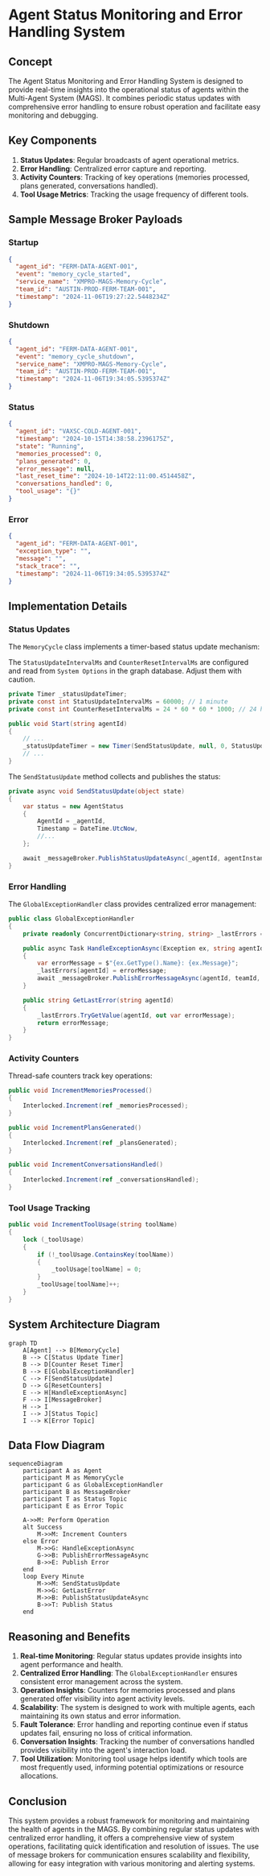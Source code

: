 # Agent Status Monitoring and Error Handling System

## Concept

The Agent Status Monitoring and Error Handling System is designed to provide real-time insights into the operational status of agents within the Multi-Agent System (MAGS). It combines periodic status updates with comprehensive error handling to ensure robust operation and facilitate easy monitoring and debugging.

## Key Components

1. **Status Updates**: Regular broadcasts of agent operational metrics.
2. **Error Handling**: Centralized error capture and reporting.
4. **Activity Counters**: Tracking of key operations (memories processed, plans generated, conversations handled).
5. **Tool Usage Metrics**: Tracking the usage frequency of different tools.

## Sample Message Broker Payloads

### Startup

```json
{
  "agent_id": "FERM-DATA-AGENT-001",
  "event": "memory_cycle_started",
  "service_name": "XMPRO-MAGS-Memory-Cycle",
  "team_id": "AUSTIN-PROD-FERM-TEAM-001",
  "timestamp": "2024-11-06T19:27:22.5448234Z"
}
```

### Shutdown

```json
{
  "agent_id": "FERM-DATA-AGENT-001",
  "event": "memory_cycle_shutdown",
  "service_name": "XMPRO-MAGS-Memory-Cycle",
  "team_id": "AUSTIN-PROD-FERM-TEAM-001",
  "timestamp": "2024-11-06T19:34:05.5395374Z"
}
```

### Status

```json
{
  "agent_id": "VAXSC-COLD-AGENT-001",
  "timestamp": "2024-10-15T14:38:58.2396175Z",
  "state": "Running",
  "memories_processed": 0,
  "plans_generated": 0,
  "error_message": null,
  "last_reset_time": "2024-10-14T22:11:00.4514458Z",
  "conversations_handled": 0,
  "tool_usage": "{}"
}
```

### Error

```json
{
  "agent_id": "FERM-DATA-AGENT-001",
  "exception_type": "",
  "message": "",
  "stack_trace": "",
  "timestamp": "2024-11-06T19:34:05.5395374Z"
}
```

## Implementation Details

### Status Updates

The `MemoryCycle` class implements a timer-based status update mechanism:

The `StatusUpdateIntervalMs` and `CounterResetIntervalMs` are configured and read from `System Options` in the graph database.  Adjust them with caution. 

```C#
private Timer _statusUpdateTimer;
private const int StatusUpdateIntervalMs = 60000; // 1 minute
private const int CounterResetIntervalMs = 24 * 60 * 60 * 1000; // 24 hours

public void Start(string agentId)
{
    // ...
    _statusUpdateTimer = new Timer(SendStatusUpdate, null, 0, StatusUpdateIntervalMs);
    // ...
}
```

The `SendStatusUpdate` method collects and publishes the status:

```C#
private async void SendStatusUpdate(object state)
{
    var status = new AgentStatus
    {
        AgentId = _agentId,
        Timestamp = DateTime.UtcNow,
		//...
    };

    await _messageBroker.PublishStatusUpdateAsync(_agentId, agentInstance.TeamId, status);
}
```
### Error Handling

The `GlobalExceptionHandler` class provides centralized error management:

```C#
public class GlobalExceptionHandler
{
    private readonly ConcurrentDictionary<string, string> _lastErrors = new ConcurrentDictionary<string, string>();

    public async Task HandleExceptionAsync(Exception ex, string agentId, string teamId)
    {
        var errorMessage = $"{ex.GetType().Name}: {ex.Message}";
        _lastErrors[agentId] = errorMessage;
        await _messageBroker.PublishErrorMessageAsync(agentId, teamId, errorMessage, ex);
    }

    public string GetLastError(string agentId)
    {
        _lastErrors.TryGetValue(agentId, out var errorMessage);
        return errorMessage;
    }
}
```

### Activity Counters

Thread-safe counters track key operations:

```C#
public void IncrementMemoriesProcessed()
{
    Interlocked.Increment(ref _memoriesProcessed);
}

public void IncrementPlansGenerated()
{
    Interlocked.Increment(ref _plansGenerated);
}

public void IncrementConversationsHandled()
{
    Interlocked.Increment(ref _conversationsHandled);
}
```
### Tool Usage Tracking

```C#
public void IncrementToolUsage(string toolName)
{
    lock (_toolUsage)
    {
        if (!_toolUsage.ContainsKey(toolName))
        {
            _toolUsage[toolName] = 0;
        }
        _toolUsage[toolName]++;
    }
}
```
## System Architecture Diagram

```mermaid
graph TD
    A[Agent] --> B[MemoryCycle]
    B --> C[Status Update Timer]
    B --> D[Counter Reset Timer]
    B --> E[GlobalExceptionHandler]
    C --> F[SendStatusUpdate]
    D --> G[ResetCounters]
    E --> H[HandleExceptionAsync]
    F --> I[MessageBroker]
    H --> I
    I --> J[Status Topic]
    I --> K[Error Topic]
```

## Data Flow Diagram

```mermaid
sequenceDiagram
    participant A as Agent
    participant M as MemoryCycle
    participant G as GlobalExceptionHandler
    participant B as MessageBroker
    participant T as Status Topic
    participant E as Error Topic

    A->>M: Perform Operation
    alt Success
        M->>M: Increment Counters
    else Error
        M->>G: HandleExceptionAsync
        G->>B: PublishErrorMessageAsync
        B->>E: Publish Error
    end
    loop Every Minute
        M->>M: SendStatusUpdate
        M->>G: GetLastError
        M->>B: PublishStatusUpdateAsync
        B->>T: Publish Status
    end
```

## Reasoning and Benefits

1. **Real-time Monitoring**: Regular status updates provide insights into agent performance and health.
2. **Centralized Error Handling**: The `GlobalExceptionHandler` ensures consistent error management across the system.
3. **Operation Insights**: Counters for memories processed and plans generated offer visibility into agent activity levels.
4. **Scalability**: The system is designed to work with multiple agents, each maintaining its own status and error information.
5. **Fault Tolerance**: Error handling and reporting continue even if status updates fail, ensuring no loss of critical information.
6. **Conversation Insights**: Tracking the number of conversations handled provides visibility into the agent's interaction load.
7. **Tool Utilization**: Monitoring tool usage helps identify which tools are most frequently used, informing potential optimizations or resource allocations.

## Conclusion

This system provides a robust framework for monitoring and maintaining the health of agents in the MAGS. By combining regular status updates with centralized error handling, it offers a comprehensive view of system operations, facilitating quick identification and resolution of issues. The use of message brokers for communication ensures scalability and flexibility, allowing for easy integration with various monitoring and alerting systems.
